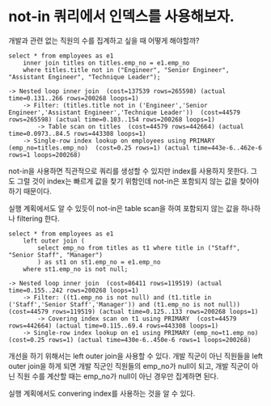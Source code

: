 # not-in 쿼리에서 인덱스를 사용해보자.

개발과 관련 없는 직원의 수를 집계하고 싶을 때 어떻게 해야할까?

```
select * from employees as e1
    inner join titles on titles.emp_no = e1.emp_no
	where titles.title not in ("Engineer", "Senior Engineer", "Assistant Engineer", "Technique Leader");

-> Nested loop inner join  (cost=137539 rows=265598) (actual time=0.131..266 rows=200268 loops=1)
    -> Filter: (titles.title not in ('Engineer','Senior Engineer','Assistant Engineer','Technique Leader'))  (cost=44579 rows=265598) (actual time=0.103..154 rows=200268 loops=1)
        -> Table scan on titles  (cost=44579 rows=442664) (actual time=0.0973..84.5 rows=443308 loops=1)
    -> Single-row index lookup on employees using PRIMARY (emp_no=titles.emp_no)  (cost=0.25 rows=1) (actual time=443e-6..462e-6 rows=1 loops=200268)
```

not-in을 사용하면 직관적으로 쿼리를 생성할 수 있지만 index를 사용하지 못한다. 그도 그럴 것이 index는 빠르게 값을 찾기 위함인데 not-in은 포함되지 않는 값을 찾아야하기 때문이다.

실행 계획에서도 알 수 있듯이 not-in은 table scan을 하여 포함되지 않는 값을 하나하나 filtering 한다.

```
select * from employees as e1
    left outer join (
		select emp_no from titles as t1 where title in ("Staff", "Senior Staff", "Manager")
        ) as st1 on st1.emp_no = e1.emp_no
	where st1.emp_no is not null;

-> Nested loop inner join  (cost=86411 rows=119519) (actual time=0.155..242 rows=200268 loops=1)
    -> Filter: ((t1.emp_no is not null) and (t1.title in ('Staff','Senior Staff','Manager')) and (t1.emp_no is not null))  (cost=44579 rows=119519) (actual time=0.125..133 rows=200268 loops=1)
        -> Covering index scan on t1 using PRIMARY  (cost=44579 rows=442664) (actual time=0.115..69.4 rows=443308 loops=1)
    -> Single-row index lookup on e1 using PRIMARY (emp_no=t1.emp_no)  (cost=0.25 rows=1) (actual time=430e-6..450e-6 rows=1 loops=200268)
```

개선을 하기 위해서는 left outer join을 사용할 수 있다. 개발 직군이 아닌 직원들을 left outer join을 하게 되면 개발 직군인 직원들의 emp_no가 null이 되고, 개발 직군이 아닌 직원 수를 계산할 때는 emp_no가 null이 아닌 경우만 집계하면 된다.

실행 계획에서도 convering index를 사용하는 것을 알 수 있다.
